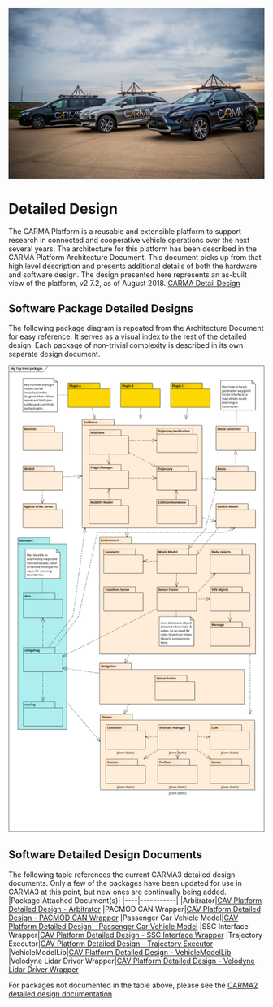 ![CARMA Arch](docs/image/Lexus-Lexus-Pacifica.jpg)

# Detailed Design
The CARMA Platform is a reusable and extensible platform to support research in connected and cooperative vehicle operations over the next several years. The architecture for this platform has been described in the CARMA Platform Architecture Document. This document picks up from that high level description and presents additional details of both the hardware and software design. The design presented here represents an as-built view of the platform, v2.7.2, as of August 2018. [CARMA Detail Design](https://usdot-carma.atlassian.net/wiki/spaces/CAR/pages/23330913/CARMA+Project+Documentation?preview=/23330913/29589570/CAV%20Platform%20Detailed%20Design.docx)

## Software Package Detailed Designs
The following package diagram is repeated from the Architecture Document for easy reference. It serves as a visual index to the rest of the detailed design. Each package of non-trivial complexity is described in its own separate design document.

![CARMA Arch](docs/image/CARMA3_Architecture.png)

## Software Detailed Design Documents
The following table references the current CARMA3 detailed design documents.  Only a few of the packages have been updated for use in CARMA3 at this point, but new ones are continually being added. 
|Package|Attached Document(s)|
|----|-----------|
|Arbitrator|[CAV Platform Detailed Design - Arbitrator](https://usdot-carma.atlassian.net/wiki/spaces/CAR/pages/196182019/CARMA3+Project+Documentation?preview=/196182019/197001236/CAV%20Platform%20Detailed%20Design%20-%20Velodyne%20Lidar%20Driver%20Wrapper.docx)
|PACMOD CAN Wrapper|[CAV Platform Detailed Design - PACMOD CAN Wrapper](https://usdot-carma.atlassian.net/wiki/spaces/CAR/pages/196182019/CARMA3+Project+Documentation?preview=/196182019/196837399/CAV%20Platform%20Detailed%20Design%20-%20PACMOD%20CAN%20Wrapper.docx)
|Passenger Car Vehicle Model|[CAV Platform Detailed Design - Passenger Car Vehicle Model](https://usdot-carma.atlassian.net/wiki/spaces/CAR/pages/196182019/CARMA3+Project+Documentation?preview=/196182019/197033985/CAV%20Platform%20Detailed%20Design%20-%20PassangerCarVehicleModel.docx)
|SSC Interface Wrapper|[CAV Platform Detailed Design - SSC Interface Wrapper](https://usdot-carma.atlassian.net/wiki/spaces/CAR/pages/196182019/CARMA3+Project+Documentation?preview=/196182019/196771859/CAV%20Platform%20Detailed%20Design%20-%20SSC%20Interface%20Wrapper.docx)
|Trajectory Executor|[CAV Platform Detailed Design - Trajectory Executor](https://usdot-carma.atlassian.net/wiki/spaces/CAR/pages/196182019/CARMA3+Project+Documentation?preview=/196182019/197001223/CAV%20Platform%20Detailed%20Design%20-%20Trajectory%20Executor.docx)
|VehicleModelLib|[CAV Platform Detailed Design - VehicleModelLib](https://usdot-carma.atlassian.net/wiki/spaces/CAR/pages/196182019/CARMA3+Project+Documentation?preview=/196182019/197001223/CAV%20Platform%20Detailed%20Design%20-%20Trajectory%20Executor.docx)
|Velodyne Lidar Driver Wrapper|[CAV Platform Detailed Design - Velodyne Lidar Driver Wrapper](https://usdot-carma.atlassian.net/wiki/spaces/CAR/pages/196182019/CARMA3+Project+Documentation?preview=/196182019/197001236/CAV%20Platform%20Detailed%20Design%20-%20Velodyne%20Lidar%20Driver%20Wrapper.docx)

For packages not documented in the table above, please see the [CARMA2 detailed design documentation](https://usdot-carma.atlassian.net/wiki/spaces/CAR/pages/23330913/CARMA2+Project+Documentation)
